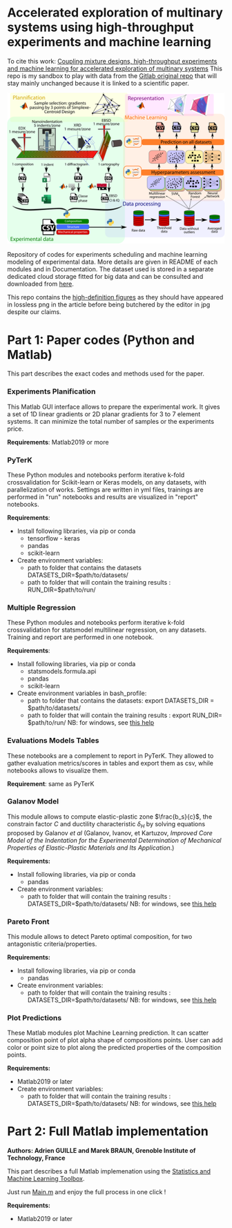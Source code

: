 # Accelerated exploration of multinary systems using high-throughput experiments and machine learning

To cite this work: [Coupling mixture designs, high-throughput experiments and machine learning for accelerated exploration of multinary systems](https://www.sciencedirect.com/science/article/pii/S0264127523004707)
This repo is my sandbox to play with data from the [Gitlab original repo](https://gricad-gitlab.univ-grenoble-alpes.fr/boichotr/accelerated-exploration-of-multinary) that will stay mainly unchanged because it is linked to a scientific paper.

![BOICHOT GAREL machine learning](https://github.com/Raphael-Boichot/Accelerated-exploration-of-multinary-systems/blob/main/Paper/Graphical_Abstract.png)

Repository of codes for experiments scheduling and machine learning modeling of experimental data. 
More details are given in README of each modules and in Documentation. The dataset used is stored in a separate dedicated cloud storage fitted for big data and can be consulted and downloaded from [here](https://zenodo.org/record/6104937#.YhOpROjMLct).

This repo contains the [high-definition figures](https://github.com/Raphael-Boichot/accelerated-exploration-of-multinary/tree/main/Paper) as they should have appeared in lossless png in the article before being butchered by the editor in jpg despite our claims.

# Part 1: Paper codes (Python and Matlab)

This part describes the exact codes and methods used for the paper.

### Experiments Planification

This Matlab GUI interface allows to prepare the experimental work. It gives a set of 1D linear gradients or 2D planar gradients for 3 to 7 element systems. It can minimize the total number of samples or the experiments price.  

__Requirements__: Matlab2019 or more 


### PyTerK 

These Python modules and notebooks perform iterative k-fold crossvalidation for Scikit-learn or Keras models, on any datasets, with parallelization of works. Settings are written in yml files, trainings are performed in "run" notebooks and results are visualized in "report" notebooks.  

__Requirements__:
* Install following libraries, via pip or conda
	* tensorflow - keras
	* pandas 
	* scikit-learn
* Create environment variables:
	* path to folder that contains the datasets DATASETS_DIR=$path/to/datasets/
	* path to folder that will contain the training results : RUN_DIR=$path/to/run/ 

### Multiple Regression

These Python modules and notebooks perform iterative k-fold crossvalidation for statsmodel multilinear regression, on any datasets. Training and report are performed in one notebook. 

__Requirements__: 
* Install following libraries, via pip or conda
	* statsmodels.formula.api
	* pandas
	* scikit-learn
* Create environment variables in bash_profile:
	* path to folder that contains the datasets: export DATASETS_DIR = $path/to/datasets/
	* path to folder that will contain the training results : export RUN_DIR= $path/to/run/
NB: for windows, see [this help](https://docs.oracle.com/en/database/oracle/machine-learning/oml4r/1.5.1/oread/creating-and-modifying-environment-variables-on-windows.html)

### Evaluations Models Tables

These notebooks are a complement to report in PyTerK. They allowed to gather evaluation metrics/scores in tables and export them as csv, while notebooks allows to visualize them. 

__Requirement__: same as PyTerK


### Galanov Model

This module allows to compute elastic-plastic zone $\frac{b_s}{c}$, the constrain factor $C$ and ductility characteristic $\delta_H$ by solving equations proposed by Galanov *et al* (Galanov, Ivanov, et Kartuzov, *Improved Core Model of the Indentation for the Experimental Determination of Mechanical Properties of Elastic-Plastic Materials and Its Application*.)

**Requirements:**
* Install following libraries, via pip or conda
	* pandas 
* Create environment variables:
	* path to folder that will contain the training results : DATASETS_DIR=$path/to/datasets/ 
NB: for windows, see [this help](https://docs.oracle.com/en/database/oracle/machine-learning/oml4r/1.5.1/oread/creating-and-modifying-environment-variables-on-windows.html)

### Pareto Front

This module allows to detect Pareto optimal composition, for two antagonistic criteria/properties. 

**Requirements:**
* Install following libraries, via pip or conda
	* pandas 
* Create environment variables:
	* path to folder that will contain the training results : DATASETS_DIR=$path/to/datasets/ 
NB: for windows, see [this help](https://docs.oracle.com/en/database/oracle/machine-learning/oml4r/1.5.1/oread/creating-and-modifying-environment-variables-on-windows.html)

### Plot Predictions

These Matlab modules plot Machine Learning prediction. It can scatter composition point of plot alpha shape of compositions points. User can add color or point size to plot along the predicted properties of the composition points. 

**Requirements:**
* Matlab2019 or later
* Create environment variables:
	* path to folder that will contain the training results : DATASETS_DIR=$path/to/datasets/ 
NB: for windows, see [this help](https://docs.oracle.com/en/database/oracle/machine-learning/oml4r/1.5.1/oread/creating-and-modifying-environment-variables-on-windows.html)

# Part 2: Full Matlab implementation

**Authors: Adrien GUILLE and Marek BRAUN, Grenoble Institute of Technology, France**

This part describes a full Matlab implemenation using the [Statistics and Machine Learning Toolbox](https://fr.mathworks.com/products/statistics.html). 

Just run [Main.m](Accelerated-exploration-of-multinary-systems/blob/main/matlab/main.m) and enjoy the full process in one click !

**Requirements:**
* Matlab2019 or later
